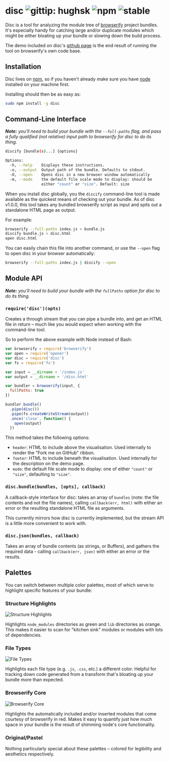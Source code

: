 # disc ![gittip: hughsk](http://img.shields.io/gittip/hughsk.svg) ![npm](http://img.shields.io/npm/dm/disc.svg)  ![stable](http://img.shields.io/badge/stability-stable-green.svg) #

Disc is a tool for analyzing the module tree of
[browserify](http://browserify.org) project bundles. It's especially handy
for catching large and/or duplicate modules which might be either bloating up
your bundle or slowing down the build process.

The demo included on disc's [github page](http://hughsk.github.io/disc)
is the end result of running the tool on browserify's own code base.

## Installation ##

Disc lives on [npm](http://npmjs.org/package/npm), so if you haven't already
make sure you have [node](http://nodejs.org/) installed on your machine first.

Installing should then be as easy as:

``` bash
sudo npm install -g disc
```

## Command-Line Interface ##

***Note:*** *you'll need to build your bundle with the `--full-paths` flag, 
and pass a fully qualified (not relative) input path to browserify
for disc to do its thing.*

``` bash
discify [bundle(s)...] {options}

Options:
  -h, --help    Displays these instructions.
  -o, --output  Output path of the bundle. Defaults to stdout.
  -O, --open    Opens disc in a new browser window automatically
  -m, --mode    the default file scale mode to display: should be
                either "count" or "size". Default: size
```

When you install disc globally, you the `discify` command-line tool is made
available as the quickest means of checking out your bundle. As of disc v1.0.0,
this tool takes any bundled browserify script as input and spits out a
standalone HTML page as output.

For example:

``` bash
browserify --full-paths index.js > bundle.js
discify bundle.js > disc.html
open disc.html
```

You can easily chain this file into another command, or use the `--open`
flag to open disc in your browser automatically:

``` bash
browserify --full-paths index.js | discify --open
```

## Module API ##

***Note:*** *you'll need to build your bundle with the `fullPaths` option
for disc to do its thing.*

### `require('disc')(opts)` ###

Creates a through stream that you can pipe a bundle into, and get an HTML file
in return – much like you would expect when working with the command-line tool.

So to perform the above example with Node instead of Bash:

``` javascript
var browserify = require('browserify')
var open = require('opener')
var disc = require('disc')
var fs = require('fs')

var input = __dirname + '/index.js'
var output = __dirname + '/disc.html'

var bundler = browserify(input, {
  fullPaths: true
})

bundler.bundle()
  .pipe(disc())
  .pipe(fs.createWriteStream(output))
  .once('close', function() {
    open(output)
  })
```

This method takes the following options:

* `header`: HTML to include above the visualisation. Used internally to render
  the "Fork me on GitHub" ribbon.
* `footer`: HTML to include beneath the visualisation. Used internally for the
  description on the demo page.
* `mode`: the default file scale mode to display: one of either `"count"` or
  `"size"`, defaulting to `"size"`.

### `disc.bundle(bundles, [opts], callback)` ###

A callback-style interface for disc: takes an array of `bundles` (note: the
file contents and not the file names), calling `callback(err, html)` with
either an error or the resulting standalone HTML file as arguments.

This currently mirrors how disc is currently implemented, but the stream API is
a little more convenient to work with.

### `disc.json(bundles, callback)` ###

Takes an array of bundle contents (as strings, or Buffers), and gathers the
required data - calling `callback(err, json)` with either an error or the
results.

## Palettes ##

You can switch between multiple color palettes, most of which serve to highlight
specific features of your bundle:

### Structure Highlights ###

![Structure Highlights](http://i.imgur.com/LO6Gio3.png)

Highlights `node_modules` directories as green and `lib` directories as orange.
This makes it easier to scan for "kitchen sink" modules or modules with lots of
dependencies.

### File Types ###

![File Types](http://i.imgur.com/A8zDrbN.png)

Highlights each file type (e.g. `.js`, `.css`, etc.) a different color. Helpful
for tracking down code generated from a transform that's bloating up your bundle
more than expected.

### Browserify Core ###

![Browserify Core](http://i.imgur.com/AtiKgwR.png)

Highlights the automatically included and/or inserted modules that come courtesy
of browserify in red. Makes it easy to quantify just how much space in your
bundle is the result of shimming node's core functionality.

### Original/Pastel ###

Nothing particularly special about these palettes – colored for legibility and
aesthetics respectively.
